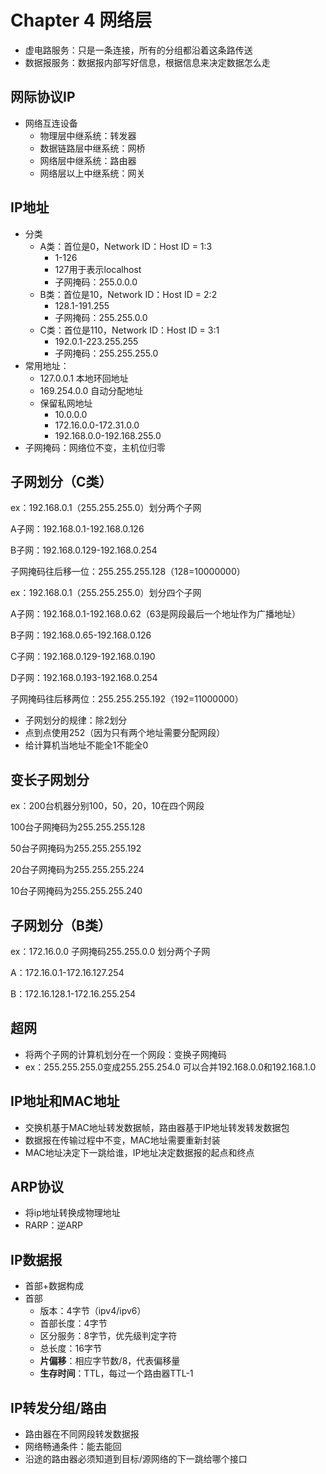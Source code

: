 # Chapter 4 网络层

- 虚电路服务：只是一条连接，所有的分组都沿着这条路传送
- 数据报服务：数据报内部写好信息，根据信息来决定数据怎么走

## 网际协议IP

- 网络互连设备
  - 物理层中继系统：转发器
  - 数据链路层中继系统：网桥
  - 网络层中继系统：路由器
  - 网络层以上中继系统：网关

## IP地址

- 分类
  - A类：首位是0，Network ID：Host ID = 1:3
    - 1-126
    - 127用于表示localhost
    - 子网掩码：255.0.0.0
  - B类：首位是10，Network ID：Host ID = 2:2
    - 128.1-191.255
    - 子网掩码：255.255.0.0
  - C类：首位是110，Network ID：Host ID = 3:1
    - 192.0.1-223.255.255
    - 子网掩码：255.255.255.0
- 常用地址：
  - 127.0.0.1 本地环回地址
  - 169.254.0.0 自动分配地址
  - 保留私网地址
    - 10.0.0.0
    - 172.16.0.0-172.31.0.0
    - 192.168.0.0-192.168.255.0
- 子网掩码：网络位不变，主机位归零

## 子网划分（C类）

ex：192.168.0.1（255.255.255.0）划分两个子网

A子网：192.168.0.1-192.168.0.126

B子网：192.168.0.129-192.168.0.254

子网掩码往后移一位：255.255.255.128（128=10000000）

ex：192.168.0.1（255.255.255.0）划分四个子网

A子网：192.168.0.1-192.168.0.62（63是网段最后一个地址作为广播地址）

B子网：192.168.0.65-192.168.0.126

C子网：192.168.0.129-192.168.0.190

D子网：192.168.0.193-192.168.0.254

子网掩码往后移两位：255.255.255.192（192=11000000）

- 子网划分的规律：除2划分
- 点到点使用252（因为只有两个地址需要分配网段）
- 给计算机当地址不能全1不能全0

## 变长子网划分

ex：200台机器分别100，50，20，10在四个网段

100台子网掩码为255.255.255.128

50台子网掩码为255.255.255.192

20台子网掩码为255.255.255.224

10台子网掩码为255.255.255.240

## 子网划分（B类）

ex：172.16.0.0 子网掩码255.255.0.0 划分两个子网

A：172.16.0.1-172.16.127.254

B：172.16.128.1-172.16.255.254

## 超网

- 将两个子网的计算机划分在一个网段：变换子网掩码
- ex：255.255.255.0变成255.255.254.0 可以合并192.168.0.0和192.168.1.0

## IP地址和MAC地址

- 交换机基于MAC地址转发数据帧，路由器基于IP地址转发转发数据包
- 数据报在传输过程中不变，MAC地址需要重新封装
- MAC地址决定下一跳给谁，IP地址决定数据报的起点和终点

## ARP协议

- 将ip地址转换成物理地址
- RARP：逆ARP

## IP数据报

- 首部+数据构成
- 首部
  - 版本：4字节（ipv4/ipv6）
  - 首部长度：4字节
  - 区分服务：8字节，优先级判定字符
  - 总长度：16字节
  - **片偏移**：相应字节数/8，代表偏移量
  - **生存时间**：TTL，每过一个路由器TTL-1

## IP转发分组/路由

- 路由器在不同网段转发数据报
- 网络畅通条件：能去能回
- 沿途的路由器必须知道到目标/源网络的下一跳给哪个接口

